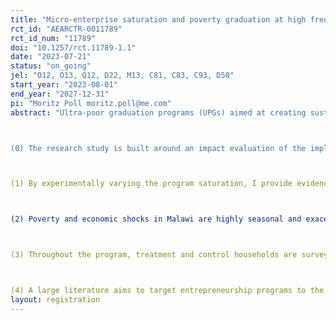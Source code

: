 ```yaml
---
title: "Micro-enterprise saturation and poverty graduation at high frequency"
rct_id: "AEARCTR-0011789"
rct_id_num: "11789"
doi: "10.1257/rct.11789-1.1"
date: "2023-07-21"
status: "on_going"
jel: "O12, O13, Q12, D22, M13, C81, C83, C93, D50"
start_year: "2023-08-01"
end_year: "2027-12-31"
pi: "Moritz Poll moritz.poll@me.com"
abstract: "Ultra-poor graduation programs (UPGs) aimed at creating sustainable livelihoods are the closest that development economics has come to a silver bullet for ultra-poverty alleviation. While in-kind, conditional and unconditional cash transfers have been shown to provide effective poverty relief and invigorate micro-enterprises in the short run, in-kind transfers or strong-handed conditionalities may induce distortionary effects, and the evidence on long-term effects is mixed at best. Skills training, coaching, or access to loans or savings facilities by themselves show few if any impacts. On the other hand, UPGs following the BRAC model (studied here) – monthly cash transfers, business start-up grants or productive assets, training, formation of savings groups, and one-on-one coaching – seem to be standing the test of time while providing results that are larger than the sum of their parts in response to the highly complex challenge that multidimensional poverty traps pose. I leverage the roll-out of a large UPG (monthly cash transfers + training + business start-up grant + ongoing coaching) for ultra-poor households in Malawi to conduct a randomized control trial that generates unique high frequency data and investigates the following sets of questions:

(0) The research study is built around an impact evaluation of the implementing NGO's "Childhoods and Livelihoods" child-focused UPG.

(1) By experimentally varying the program saturation, I provide evidence on whether livelihood-creation interventions can lead to self-defeating overcrowding or virtuous critical mass of micro-enterprises in small village economies.

(2) Poverty and economic shocks in Malawi are highly seasonal and exacerbated by climate change. We administer the program to three cohorts at different times in the agricultural season and ask: Is it best to provide households with the means to start businesses pre- or post-harvest or in the lean season?

(3) Throughout the program, treatment and control households are surveyed at (novel) high frequency to allow us to trace their path out of poverty and illuminate the role of seasonal shocks in upsetting their progress. What role do small and large day-to-day shocks play in turning poverty into a trap? How are UPGs, that have been shown elsewhere to effectively resolve poverty traps, able to overcome this challenge? What combination of shock resilience strategies does the UPG induce for treated households?

(4) A large literature aims to target entrepreneurship programs to the most promising beneficiaries, with only moderate success. I recast this prediction problem into a decomposition exercise between factors like ability that are at least in principle knowable and adverse shocks that afflict the firm or the household that runs it that we couldn’t hope to predict and are therefore unknowable. In a study design that allows me to leverage exogenous variation in entrepreneurs’ exposure to shocks, I estimate what share of the outcome heterogeneity observed in an entrepreneurship promotion program is due purely to events such as weather, health, social network, or price shocks, which in most contexts are beyond the control of implementers."
layout: registration
---
```


